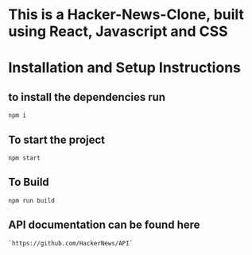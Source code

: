 # This is a Hacker-News-Clone, built using React, Javascript and CSS


# Installation and Setup Instructions

## to install the dependencies run

`npm i`

## To start the project

`npm start`

## To Build

`npm run build`

## API documentation can be found here

    `https://github.com/HackerNews/API`
